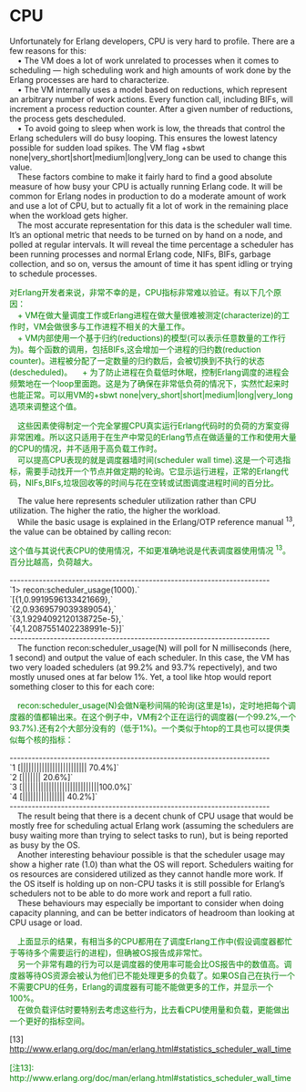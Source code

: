 # CPU
Unfortunately for Erlang developers, CPU is very hard to profile. There are a few reasons
for this:<br>
&emsp;• The VM does a lot of work unrelated to processes when it comes to scheduling — high
scheduling work and high amounts of work done by the Erlang processes are hard to
characterize.<br>
&emsp;• The VM internally uses a model based on reductions, which represent an arbitrary
number of work actions. Every function call, including BIFs, will increment a process
reduction counter. After a given number of reductions, the process gets descheduled.<br>
&emsp;• To avoid going to sleep when work is low, the threads that control the Erlang schedulers will do busy looping. This ensures the lowest latency possible for sudden load
spikes. The VM flag +sbwt none|very_short|short|medium|long|very_long can
be used to change this value.<br>
&emsp;These factors combine to make it fairly hard to find a good absolute measure of how
busy your CPU is actually running Erlang code. It will be common for Erlang nodes in
production to do a moderate amount of work and use a lot of CPU, but to actually fit a
lot of work in the remaining place when the workload gets higher.<br>
&emsp;The most accurate representation for this data is the scheduler wall time. It’s an optional
metric that needs to be turned on by hand on a node, and polled at regular intervals. It
will reveal the time percentage a scheduler has been running processes and normal Erlang
code, NIFs, BIFs, garbage collection, and so on, versus the amount of time it has spent
idling or trying to schedule processes.<br>
<p></p> <font color="green">
对Erlang开发者来说，非常不幸的是，CPU指标非常难以验证。有以下几个原因：<br>
&emsp;+ VM在做大量调度工作或Erlang进程在做大量很难被测定(characterize)的工作时，VM会做很多与工作进程不相关的大量工作。<br>
&emsp;+ VM内部使用一个基于归约(reductions)的模型(可以表示任意数量的工作行为)。每个函数的调用，包括BIFs,这会增加一个进程的归约数(reduction counter)。进程被分配了一定数量的归约数后，会被切换到不执行的状态(descheduled)。
&emsp;+ 为了防止进程在负载低时休眠，控制Erlang调度的进程会频繁地在一个loop里面跑。这是为了确保在非常低负荷的情况下，实然忙起来时也能正常。可以用VM的+sbwt none|very_short|short|medium|long|very_long 选项来调整这个值。
</font> <p></p>
<p></p> <font color="green">
&emsp;这些因素使得制定一个完全掌握CPU真实运行Erlang代码时的负荷的方案变得非常困难。所以这只适用于在生产中常见的Erlang节点在做适量的工作和使用大量的CPU的情况，并不适用于高负载工作时。<br>
&emsp;可以提高CPU表现的就是调度器墙时间(scheduler wall time).这是一个可选指标，需要手动找开一个节点并做定期的轮询。它显示运行进程，正常的Erlang代码，NIFs,BIFs,垃圾回收等的时间与花在空转或试图调度进程时间的百分比。
</font> <p></p>

&emsp;The value here represents scheduler utilization rather than CPU utilization. The higher
the ratio, the higher the workload.<br>
&emsp;While the basic usage is explained in the Erlang/OTP reference manual <sup>13</sup>, the value
can be obtained by calling recon:<br>
<p></p> <font color="green">
这个值与其说代表CPU的使用情况，不如更准确地说是代表调度器使用情况 <sup>13</sup>。百分比越高，负荷越大。
</font> <p></p>
-----------------------------------------------------------------------<br>
`1> recon:scheduler_usage(1000).`<br>
`[{1,0.9919596133421669},`<br>
`{2,0.9369579039389054},`<br>
`{3,1.9294092120138725e-5},`<br>
`{4,1.2087551402238991e-5}]`<br>
-----------------------------------------------------------------------<br>
&emsp;The function recon:scheduler_usage(N) will poll for N milliseconds (here, 1 second)
and output the value of each scheduler. In this case, the VM has two very loaded schedulers (at 99.2% and 93.7% repectively), and two mostly unused ones at far below 1%. Yet, a tool like htop would report something closer to this for each core:
<p></p> <font color="green">
&emsp;recon:scheduler_usage(N)会做N毫秒间隔的轮询(这里是1s)，定时地把每个调度器的值都输出来。在这个例子中，VM有2个正在运行的调度器(一个99.2%,一个93.7%).还有2个大部分没有的（低于1%)。一个类似于htop的工具也可以提供类似每个核的指标：
</font> <p></p>
-----------------------------------------------------------------------<br>
`1 [||||||||||||||||||||||||| 70.4%]`<br>
`2 [||||||| 20.6%]`<br>
`3 [|||||||||||||||||||||||||||||100.0%]`<br>
`4 [|||||||||||||||| 40.2%]`<br>
-----------------------------------------------------------------------<br>
&emsp;The result being that there is a decent chunk of CPU usage that would be mostly free
for scheduling actual Erlang work (assuming the schedulers are busy waiting more than
trying to select tasks to run), but is being reported as busy by the OS.<br>
&emsp;Another interesting behaviour possible is that the scheduler usage may show a higher
rate (1.0) than what the OS will report. Schedulers waiting for os resources are considered utilized as they cannot handle more work. If the OS itself is holding up on non-CPU tasks
it is still possible for Erlang’s schedulers not to be able to do more work and report a full
ratio.<br>
&emsp;These behaviours may especially be important to consider when doing capacity planning,
and can be better indicators of headroom than looking at CPU usage or load.
<p></p> <font color="green">
&emsp;上面显示的结果，有相当多的CPU都用在了调度Erlang工作中(假设调度器都忙于等待多个需要运行的进程)，但确被OS报告成非常忙。<br>
&emsp;另一个非常有趣的行为可以是调度器的使用率可能会比OS报告中的数值高。调度器等待OS资源会被认为他们已不能处理更多的负载了。如果OS自己在执行一个不需要CPU的任务，Erlang的调度器有可能不能做更多的工作，并显示一个100%。<br>
&emsp;在做负载评估时要特别去考虑这些行为，比去看CPU使用量和负载，更能做出一个更好的指标空间。
</font> <p></p>

[13] http://www.erlang.org/doc/man/erlang.html#statistics_scheduler_wall_time

<p></p> <font color="green">
[注13]: http://www.erlang.org/doc/man/erlang.html#statistics_scheduler_wall_time
</font> <p></p>


